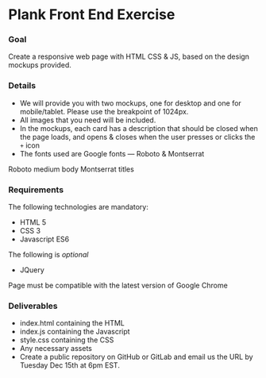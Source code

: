 # Plank Front End Exercise

### Goal

Create a responsive web page with HTML CSS & JS, based on the design mockups provided.

### Details

- We will provide you with two mockups, one for desktop and one for mobile/tablet. Please use the breakpoint of 1024px.
- All images that you need will be included.
- In the mockups, each card has a description that should be closed when the page loads, and opens & closes when the user presses or clicks the `+` icon
- The fonts used are Google fonts — Roboto & Montserrat

Roboto medium body
Montserrat titles

### Requirements

The following technologies are mandatory:

- HTML 5
- CSS 3
- Javascript ES6

The following is _optional_

- JQuery

Page must be compatible with the latest version of Google Chrome

### Deliverables

- index.html containing the HTML
- index.js containing the Javascript
- style.css containing the CSS
- Any necessary assets
- Create a public repository on GitHub or GitLab and email us the URL by Tuesday Dec 15th at 6pm EST.
